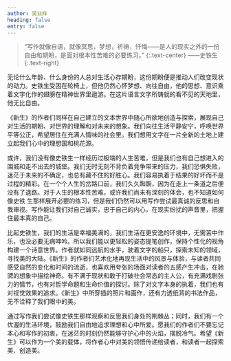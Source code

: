 ```yaml
---
author: 吴业辉
heading: false
entry: false
---
```

> “写作就像自语，就像冥思，梦想，祈祷，忏悔——是人的现实之外的一份自由和期盼，是面对根本性苦难的必要练习。”
> {:.text-center}
——史铁生
> {:.text-right}

无论什么年龄、什么身份的人总对生活心存期盼，这份期盼便是推动人们改变现状的动力。史铁生受困在轮椅上，但他仍然心怀梦想、向往自由，他的思想、意识乘着文字化作的翅膀在精神世界里遨游。在这片语言文字所铸就的看不见的天地里，他无比自由。

《新生》的作者们同样在自己建立的文本世界中随心所欲地创造与探索，展现自己对生活的期盼、对世界的理解和对未来的想象。我们向往生活平静安宁，呼唤世界平等公正，希望居住在充满人情味的社会里。我们想用文字在一片全新的土地上建立起我们心中的理想国和桃花源。

或许，我们没有像史铁生一样经历过极端的人生苦难，但是我们也有自己想进入的围城和走不出去的城堡。我们无时无刻不背负着竞争带来的压力，我们恐惧失败，迷茫于未来的不确定，也总有藏不住的好胜心。我们容易执着于结果的好坏而不是过程的精彩。在一个个人生的岔路口前，我们久久踟蹰，因为在走上一条道之后便没有了退路。对于人生的根本性苦难，或许我们尚未有深刻的体会，也不知道如何像史铁 生那样展开必要的练习，但是我们仍然可以用写作尝试最真诚的反思和自我审视。写作能让我们对自己诚实，忠于自己的内心，在现实纷扰的声音里，把握住最本真的自己。

比起史铁生，我们的生活是幸福美满的，我们生活在更安逸的环境中，无需苦中作乐，也没必要无病呻吟。所以我们能以更轻松的姿态提笔创作，保持个性化的视角构建一个诗意世界。作者就如同远航的水手，驶着文字的船只，探索未知的领域，寻找美的大陆。《新生》的作者们艺术化地再现生活中的风景与体验，与读者共同感受自然的变化和时间的流逝，也喜欢用夸张的场面对读者的五感产生冲击，在驰骋的想象中描绘神奇。有不满于现状和敢于打破社会常态的主人公，有充满戏剧张力的情节，也有对哲学命题和生命价值的探讨。除了对文字本身的执着，我们也有对视觉效果的追求。《新生》中所穿插的照片和画作，还有力透纸背的书法作品，无不诠释了我们眼中的美。

通过写作我们尝试像史铁生那样观察和反思我们身处的荆棘丛；同时，我们有一个优渥的生活环境，鼓励我们自由地追求理想和心中所爱。愿我们的作者们不要忘记本心和写作的初衷，在迷茫的时刻仍然能够守护心中的火焰，摆脱冷气。希望《新生》可以作为一个美的载体，将作者心中对美的领悟传递给读者，和读者一起探索美、创造美。
